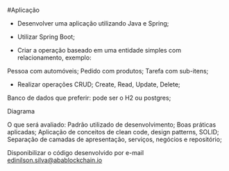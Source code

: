 #Aplicação

- Desenvolver uma aplicação utilizando Java e Spring;
- Utilizar Spring Boot;

- Criar a operação baseado em uma entidade simples com relacionamento, exemplo:

Pessoa com automóveis;
Pedido com produtos;
Tarefa com sub-itens;

- Realizar operações CRUD;
Create, Read, Update, Delete;

Banco de dados que preferir: pode ser o H2 ou postgres;

Diagrama

O que será avaliado:
Padrão utilizado de desenvolvimento;
Boas práticas aplicadas;
Aplicação de conceitos de clean code, design patterns, SOLID;
Separação de camadas de apresentação, serviços, negócios e repositório;

Disponibilizar o código desenvolvido por e-mail edinilson.silva@abablockchain.io
